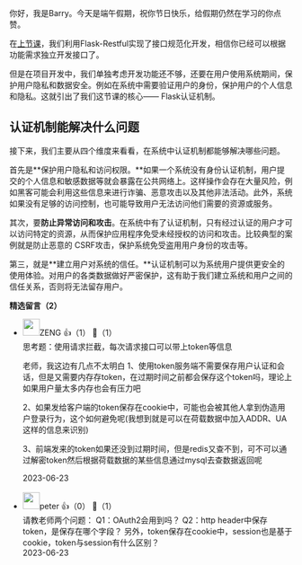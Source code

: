你好，我是Barry。今天是端午假期，祝你节日快乐，给假期仍然在学习的你点赞。

在[上节课](https://time.geekbang.org/column/article/669369)，我们利用Flask-Restful实现了接口规范化开发，相信你已经可以根据功能需求独立开发接口了。

但是在项目开发中，我们单独考虑开发功能还不够，还要在用户使用系统期间，保护用户隐私和数据安全。例如在系统中需要验证用户的身份，保护用户的个人信息和隐私。这就引出了我们这节课的核心—— Flask认证机制。

## 认证机制能解决什么问题

接下来，我们主要从四个维度来看看，在系统中认证机制都能够解决哪些问题。

首先是**保护用户隐私和访问权限。**如果一个系统没有身份认证机制，用户提交的个人信息和敏感数据等就会暴露在公共网络上。这样操作会存在大量风险，例如黑客可能会利用这些信息来进行诈骗、恶意攻击以及其他非法活动。此外，系统如果没有足够的访问控制，也可能导致用户无法访问他们需要的资源或服务。

其次，要**防止异常访问和攻击**。在系统中有了认证机制，只有经过认证的用户才可以访问特定的资源，从而保护应用程序免受未经授权的访问和攻击。比较典型的案例就是防止恶意的 CSRF攻击，保护系统免受盗用用户身份的攻击等。

第三，就是**建立用户对系统的信任。**认证机制可以为系统用户提供更安全的使用体验。对用户的各类数据做好严密保护，这有助于我们建立系统和用户之间的信任关系，否则将无法留存用户。
<div><strong>精选留言（2）</strong></div><ul>
<li><img src="https://static001.geekbang.org/account/avatar/00/11/58/9d/91d795cf.jpg" width="30px"><span>ZENG</span> 👍（1） 💬（1）<div>思考题：使用请求拦截，每次请求接口可以带上token等信息

老师，我这边有几点不太明白
1、使用token服务端不需要保存用户认证和会话，但是又需要内存存token，在过期时间之前都会保存这个token吗，理论上如果用户量太多内存也会有压力吧

2、如果发给客户端的token保存在cookie中，可能也会被其他人拿到伪造用户登录行为，这个如何避免呢(我想到就是可以在荷载数据中加入ADDR、UA这样的信息来识别)

3、前端发来的token如果还没到过期时间，但是redis又查不到，可不可以通过解密token然后根据荷载数据的某些信息通过mysql去查数据返回呢</div>2023-06-23</li><br/><li><img src="https://static001.geekbang.org/account/avatar/00/10/25/87/f3a69d1b.jpg" width="30px"><span>peter</span> 👍（0） 💬（1）<div>请教老师两个问题：
Q1：OAuth2会用到吗？
Q2：http header中保存token，是保存在哪个字段？
另外，token保存在cookie中，session也是基于cookie，token与session有什么区别？</div>2023-06-23</li><br/>
</ul>